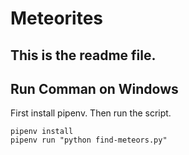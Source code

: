 # Meteorites

## This is the readme file.

## Run Comman on Windows

First install pipenv. Then run the script.

```
pipenv install
pipenv run "python find-meteors.py"
```
